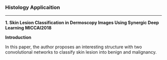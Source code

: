 ### Histology Applicaition
---

**1. Skin Lesion Classification in Dermoscopy Images Using Synergic Deep Learning  MICCAI2018**

**Introduction**

In this paper, the author proposes an interesting structure with two convolutional networks to classify skin lesion into benign and malignancy.

